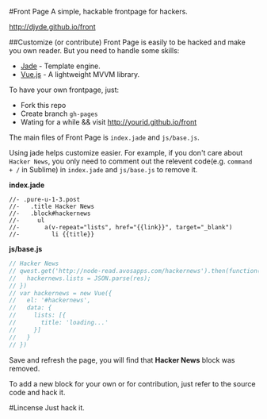#Front Page
A simple, hackable frontpage for hackers.

http://djyde.github.io/front

##Customize (or contribute)
Front Page is easily to be hacked and make you own reader. But you need to handle some skills:

* [Jade](http://jade-lang.com) - Template engine.
* [Vue.js](http://vuejs.org) - A lightweight MVVM library.

To have your own frontpage, just:

* Fork this repo
* Create branch `gh-pages`
* Wating for a while && visit http://yourid.github.io/front

The main files of Front Page is `index.jade` and `js/base.js`.

Using jade helps customize easier. For example, if you don't care about `Hacker News`, you only need to comment out the relevent code(e.g. `command + /` in Sublime) in `index.jade` and `js/base.js` to remove it.

**index.jade**
```jade
//- .pure-u-1-3.post
//-   .title Hacker News
//-   .block#hackernews
//-     ul
//-       a(v-repeat="lists", href="{{link}}", target="_blank")
//-         li {{title}}
```

**js/base.js**
```javascript
// Hacker News
// qwest.get('http://node-read.avosapps.com/hackernews').then(function(res){
//   hackernews.lists = JSON.parse(res);
// })
// var hackernews = new Vue({
//   el: '#hackernews',
//   data: {
//     lists: [{
//       title: 'loading...'
//     }]
//   }
// })
```

Save and refresh the page, you will find that **Hacker News** block was removed.

To add a new block for your own or for contribution, just refer to the source code and hack it.

#Lincense
Just hack it.